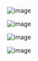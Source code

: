 ![image](https://github.com/user-attachments/assets/bc88a633-20a7-48a4-ab60-de4b5615323c)



![image](https://github.com/user-attachments/assets/b8aa693c-59de-4d29-ab1c-660230d8629c)


![image](https://github.com/user-attachments/assets/86c91ad2-ae30-4b01-9a3b-4c948ad63c71)



![image](https://github.com/user-attachments/assets/77e1f5b8-00e9-4fa7-a171-773059de5b69)

